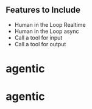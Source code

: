 
## Features to Include
 - Human in the Loop Realtime
 - Human in the Loop async
 - Call a tool for input
 - Call a tool for output
# agentic
# agentic
